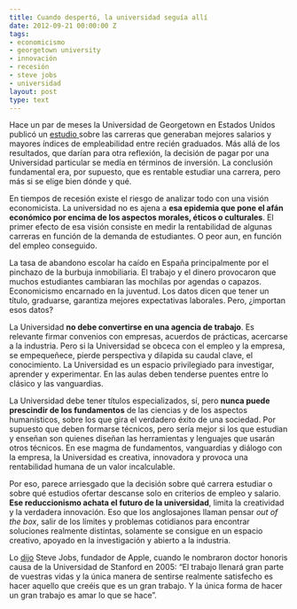 ```yaml
---
title: Cuando despertó, la universidad seguía allí
date: 2012-09-21 00:00:00 Z
tags:
- economicismo
- georgetown university
- innovación
- recesión
- steve jobs
- universidad
layout: post
type: text
---
```


Hace un par de meses la Universidad de Georgetown en Estados Unidos publicó un [estudio ](http://cew.georgetown.edu/unemployment/ "Hard Times")sobre las carreras que generaban mejores salarios y mayores índices de empleabilidad entre recién graduados. Más allá de los resultados, que darían para otra reflexión, la decisión de pagar por una Universidad particular se medía en términos de inversión. La conclusión fundamental era, por supuesto, que es rentable estudiar una carrera, pero más si se elige bien dónde y qué.

En tiempos de recesión existe el riesgo de analizar todo con una visión economicista. La universidad no es ajena a **esa epidemia que pone el afán económico por encima de los aspectos morales, éticos o culturales**. El primer efecto de esa visión consiste en medir la rentabilidad de algunas carreras en función de la demanda de estudiantes. O peor aun, en función del empleo conseguido. 

La tasa de abandono escolar ha caído en España principalmente por el pinchazo de la burbuja inmobiliaria. El trabajo y el dinero provocaron que muchos estudiantes cambiaran las mochilas por agendas o capazos. Economicismo encarnado en la juventud. Los datos dicen que tener un título, graduarse, garantiza mejores expectativas laborales. Pero, ¿importan esos datos? 

La Universidad **no debe convertirse en una agencia de trabajo**. Es relevante firmar convenios con empresas, acuerdos de prácticas, acercarse a la industria. Pero si la Universidad se obceca con el empleo y la empresa, se empequeñece, pierde perspectiva y dilapida su caudal clave, el conocimiento. La Universidad es un espacio privilegiado para investigar, aprender y experimentar. En las aulas deben tenderse puentes entre lo clásico y las vanguardias. 

La Universidad debe tener títulos especializados, sí, pero **nunca puede prescindir de los fundamentos** de las ciencias y de los aspectos humanísticos, sobre los que gira el verdadero éxito de una sociedad. Por supuesto que deben formarse técnicos, pero sería mejor si los que estudian y enseñan son quienes diseñan las herramientas y lenguajes que usarán otros técnicos. En ese magma de fundamentos, vanguardias y diálogo con la empresa, la Universidad es creativa, innovadora y provoca una rentabilidad humana de un valor incalculable. 

Por eso, parece arriesgado que la decisión sobre qué carrera estudiar o sobre qué estudios ofertar descanse solo en criterios de empleo y salario. **Ese reduccionismo achata el futuro de la universidad**, limita la creatividad y la verdadera innovación. Eso que los anglosajones llaman pensar _out of the box_, salir de los límites y problemas cotidianos para encontrar soluciones realmente distintas, solamente se consigue en un espacio creativo, apoyado en la investigación y abierto a la industria. 

Lo [dijo](http://tecnologia.elpais.com/tecnologia/2011/10/06/actualidad/1317891665_850215.html "Discurso traducido en El País") Steve Jobs, fundador de Apple, cuando le nombraron doctor honoris causa de la Universidad de Stanford en 2005: &#8220;El trabajo llenará gran parte de vuestras vidas y la única manera de sentirse realmente satisfecho es hacer aquello que creéis que es un gran trabajo. Y la única forma de hacer un gran trabajo es amar lo que se hace&#8221;. 